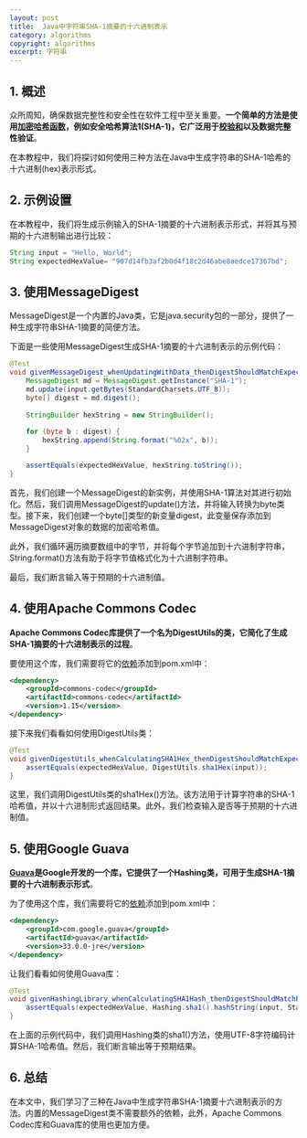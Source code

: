 ```yaml
---
layout: post
title:  Java中字符串SHA-1摘要的十六进制表示
category: algorithms
copyright: algorithms
excerpt: 字符串
---
```


## 1. 概述

众所周知，确保数据完整性和安全性在软件工程中至关重要。**一个简单的方法是使用[加密哈希函数](https://www.baeldung.com/cs/md5-vs-sha-algorithms)，例如安全哈希算法1(SHA-1)，它广泛用于[校验和](https://www.baeldung.com/java-checksums)以及数据完整性验证**。

在本教程中，我们将探讨如何使用三种方法在Java中生成字符串的SHA-1哈希的十六进制(hex)表示形式。

## 2. 示例设置

在本教程中，我们将生成示例输入的SHA-1摘要的十六进制表示形式，并将其与预期的十六进制输出进行比较：

```java
String input = "Hello, World";
String expectedHexValue= "907d14fb3af2b0d4f18c2d46abe8aedce17367bd";
```

## 3. 使用MessageDigest

MessageDigest是一个内置的Java类，它是java.security包的一部分，提供了一种生成字符串SHA-1摘要的简便方法。

下面是一些使用MessageDigest生成SHA-1摘要的十六进制表示的示例代码：

```java
@Test
void givenMessageDigest_whenUpdatingWithData_thenDigestShouldMatchExpectedValue() throws NoSuchAlgorithmException {
    MessageDigest md = MessageDigest.getInstance("SHA-1");
    md.update(input.getBytes(StandardCharsets.UTF_8));
    byte[] digest = md.digest();
        
    StringBuilder hexString = new StringBuilder();
        
    for (byte b : digest) {
        hexString.append(String.format("%02x", b));
    }

    assertEquals(expectedHexValue, hexString.toString());
}
```

首先，我们创建一个MessageDigest的新实例，并使用SHA-1算法对其进行初始化。然后，我们调用MessageDigest的update()方法，并将输入转换为byte类型。接下来，我们创建一个byte[]类型的新变量digest，此变量保存添加到MessageDigest对象的数据的加密哈希值。

此外，我们循环遍历摘要数组中的字节，并将每个字节追加到十六进制字符串，String.format()方法有助于将字节值格式化为十六进制字符串。

最后，我们断言输入等于预期的十六进制值。

## 4. 使用Apache Commons Codec

**Apache Commons Codec库提供了一个名为DigestUtils的类，它简化了生成SHA-1摘要的十六进制表示的过程**。

要使用这个库，我们需要将它的[依赖](https://mvnrepository.com/artifact/commons-codec/commons-codec)添加到pom.xml中：

```xml
<dependency>
    <groupId>commons-codec</groupId>
    <artifactId>commons-codec</artifactId>
    <version>1.15</version>
</dependency>
```

接下来我们看看如何使用DigestUtils类：

```java
@Test
void givenDigestUtils_whenCalculatingSHA1Hex_thenDigestShouldMatchExpectedValue() {
    assertEquals(expectedHexValue, DigestUtils.sha1Hex(input));
}
```

这里，我们调用DigestUtils类的sha1Hex()方法。该方法用于计算字符串的SHA-1哈希值，并以十六进制形式返回结果。此外，我们检查输入是否等于预期的十六进制值。

## 5. 使用Google Guava

**[Guava](https://www.baeldung.com/guava-guide)是Google开发的一个库，它提供了一个Hashing类，可用于生成SHA-1摘要的十六进制表示形式**。

为了使用这个库，我们需要将它的[依赖](https://mvnrepository.com/artifact/com.google.guava/guava)添加到pom.xml中：

```xml
<dependency>
    <groupId>com.google.guava</groupId>
    <artifactId>guava</artifactId>
    <version>33.0.0-jre</version>
</dependency>
```

让我们看看如何使用Guava库：

```java
@Test
void givenHashingLibrary_whenCalculatingSHA1Hash_thenDigestShouldMatchExpectedValue() {
    assertEquals(expectedHexValue, Hashing.sha1().hashString(input, StandardCharsets.UTF_8).toString());
}
```

在上面的示例代码中，我们调用Hashing类的sha1()方法，使用UTF-8字符编码计算SHA-1哈希值。然后，我们断言输出等于预期结果。

## 6. 总结

在本文中，我们学习了三种在Java中生成字符串SHA-1摘要十六进制表示的方法。内置的MessageDigest类不需要额外的依赖，此外，Apache Commons Codec库和Guava库的使用也更加方便。